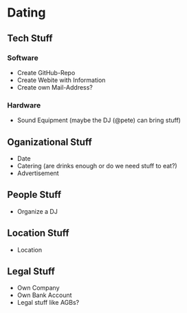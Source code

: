 # Dating

## Tech Stuff

### Software

- Create GitHub-Repo
- Create Webite with Information
- Create own Mail-Address?

### Hardware

- Sound Equipment (maybe the DJ (@pete) can bring stuff)

## Oganizational Stuff

- Date
- Catering (are drinks enough or do we need stuff to eat?)
- Advertisement

## People Stuff

- Organize a DJ

## Location Stuff

- Location

## Legal Stuff

- Own Company
- Own Bank Account
- Legal stuff like AGBs?
